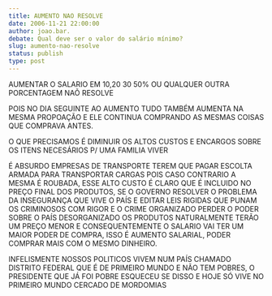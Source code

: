 ```yaml
---
title: AUMENTO NAO RESOLVE
date: 2006-11-21 22:00:00
author: joao.bar.
debate: Qual deve ser o valor do salário mínimo?
slug: aumento-nao-resolve
status: publish 
type: post
---
```


AUMENTAR O SALARIO EM 10,20 30 50% OU QUALQUER OUTRA PORCENTAGEM NAÕ RESOLVE  

POIS NO DIA SEGUINTE AO AUMENTO TUDO TAMBÉM AUMENTA NA MESMA PROPOAÇÃO E ELE CONTINUA COMPRANDO AS MESMAS COISAS QUE COMPRAVA ANTES.  

O QUE PRECISAMOS É DIMINUIR OS ALTOS CUSTOS E ENCARGOS SOBRE OS ITENS NECESÁRIOS P/ UMA FAMILIA VIVER  

É ABSURDO EMPRESAS DE TRANSPORTE TEREM QUE PAGAR ESCOLTA ARMADA PARA TRANSPORTAR CARGAS POIS CASO CONTRARIO A MESMA É ROUBADA, ESSE ALTO CUSTO É CLARO QUE É INCLUIDO NO PREÇO FINAL DOS PRODUTOS, SE O GOVERNO RESOLVER O PROBLEMA DA INSEGURANÇA QUE VIVE O PAÍS E EDITAR LEIS RIGIDAS QUE PUNAM OS CRIMINOSOS COM RIGOR E O CRIME ORGANIZADO PERDER O PODER SOBRE O PAÍS DESORGANIZADO OS PRODUTOS NATURALMENTE TERÃO UM PREÇO MENOR E CONSEQUENTEMENTE O SALARIO VAI TER UM MAIOR PODER DE COMPRA, ISSO É AUMENTO SALARIAL, PODER COMPRAR MAIS COM O MESMO DINHEIRO.  

INFELISMENTE NOSSOS POLITICOS VIVEM NUM PAÍS CHAMADO DISTRITO FEDERAL QUE É DE PRIMEIRO MUNDO E NÃO TEM POBRES, O PRESIDENTE QUE JÁ FOI POBRE ESQUECEU SE DISSO E HOJE SÓ VIVE NO PRIMEIRO MUNDO CERCADO DE MORDOMIAS
